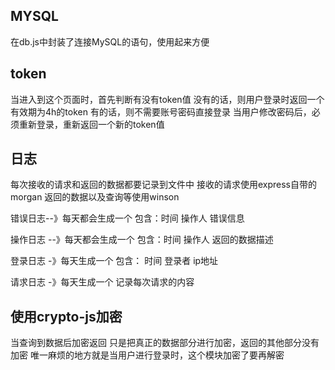 ## MYSQL
在db.js中封装了连接MySQL的语句，使用起来方便

## token
当进入到这个页面时，首先判断有没有token值
没有的话，则用户登录时返回一个有效期为4h的token
有的话，则不需要账号密码直接登录
当用户修改密码后，必须重新登录，重新返回一个新的token值

## 日志
每次接收的请求和返回的数据都要记录到文件中
接收的请求使用express自带的morgan
返回的数据以及查询等使用winson

错误日志--》每天都会生成一个
包含：时间 操作人  错误信息 

操作日志 --》每天都会生成一个
包含：时间 操作人 返回的数据描述

登录日志 -》每天生成一个
包含： 时间 登录者 ip地址 

请求日志 -》每天生成一个
记录每次请求的内容


## 使用crypto-js加密
当查询到数据后加密返回
只是把真正的数据部分进行加密，返回的其他部分没有加密
唯一麻烦的地方就是当用户进行登录时，这个模块加密了要再解密
